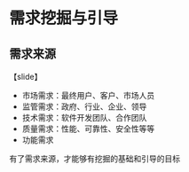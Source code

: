 # 需求挖掘与引导

## 需求来源

【slide】

- 市场需求：最终用户、客户、市场人员
- 监管需求：政府、行业、企业、领导
- 技术需求：软件开发团队、合作团队
- 质量需求：性能、可靠性、安全性等等
- 功能需求


有了需求来源，才能够有挖掘的基础和引导的目标
